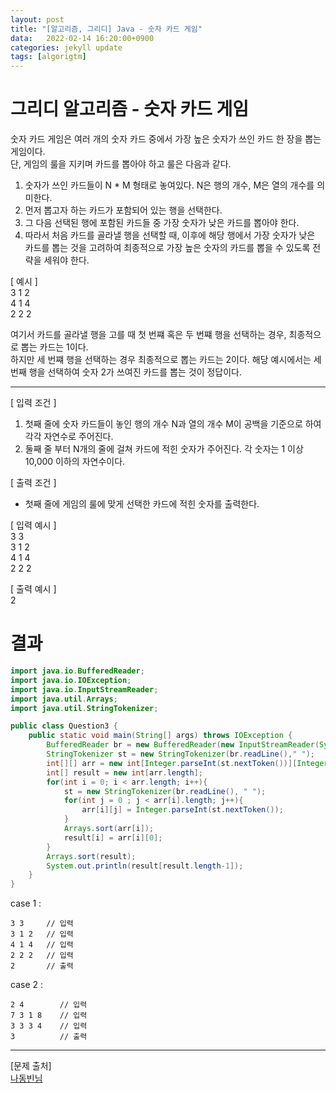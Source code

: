 ```yaml
---
layout: post
title: "[알고리즘, 그리디] Java - 숫자 카드 게임"
data:   2022-02-14 16:20:00+0900
categories: jekyll update
tags: [algorigtm]
---
```

# 그리디 알고리즘 - 숫자 카드 게임
숫자 카드 게임은 여러 개의 숫자 카드 중에서 가장 높은 숫자가 쓰인 카드 한 장을 뽑는 게임이다.  
단, 게임의 룰을 지키며 카드를 뽑아야 하고 룰은 다음과 같다.  
1. 숫자가 쓰인 카드들이 N * M 형태로 놓여있다. N은 행의 개수, M은 열의 개수를 의미한다.  
2. 먼저 뽑고자 하는 카드가 포함되어 있는 행을 선택한다.  
3. 그 다음 선택된 행에 포함된 카드들 중 가장 숫자가 낮은 카드를 뽑아야 한다.  
4. 따라서 처음 카드를 골라낼 행을 선택할 때, 이후에 해당 행에서 가장 숫자가 낮은 카드를 뽑는 것을 고려하여 최종적으로 가장 높은 숫자의 카드를 뽑을 수 있도록 전략을 세워야 한다.  
  
[ 예시 ]  
3 1 2  
4 1 4  
2 2 2  
  
여기서 카드를 골라낼 행을 고를 때 첫 번쨰 혹은 두 번쨰 행을 선택하는 경우, 최종적으로 뽑는 카드는 1이다.  
하지만 세 번쨰 행을 선택하는 경우 최종적으로 뽑는 카드는 2이다. 해당 예시에서는 세 번째 행을 선택하여 숫자 2가 쓰여진 카드를 뽑는 것이 정답이다.  
  
---
  
[ 입력 조건 ]  
1. 첫째 줄에 숫자 카드들이 놓인 행의 개수 N과 열의 개수 M이 공백을 기준으로 하여 각각 자연수로 주어진다.  
2. 둘째 줄 부터 N개의 줄에 걸쳐 카드에 적힌 숫자가 주어진다. 각 숫자는 1 이상 10,000 이하의 자연수이다.  
  

[ 출력 조건 ]  
- 첫째 줄에 게임의 룰에 맞게 선택한 카드에 적힌 숫자를 출력한다.  
  

[ 입력 예시 ]  
3 3  
3 1 2  
4 1 4  
2 2 2  
  

[ 출력 예시 ]  
2  

# 결과

```java
import java.io.BufferedReader;
import java.io.IOException;
import java.io.InputStreamReader;
import java.util.Arrays;
import java.util.StringTokenizer;

public class Question3 {
    public static void main(String[] args) throws IOException {
        BufferedReader br = new BufferedReader(new InputStreamReader(System.in));
        StringTokenizer st = new StringTokenizer(br.readLine()," ");
        int[][] arr = new int[Integer.parseInt(st.nextToken())][Integer.parseInt(st.nextToken())];
        int[] result = new int[arr.length];
        for(int i = 0; i < arr.length; i++){
            st = new StringTokenizer(br.readLine(), " ");
            for(int j = 0 ; j < arr[i].length; j++){
                arr[i][j] = Integer.parseInt(st.nextToken());
            }
            Arrays.sort(arr[i]);
            result[i] = arr[i][0];
        }
        Arrays.sort(result);
        System.out.println(result[result.length-1]);
    }
}
```
  
case 1 :  
```console
3 3     // 입력
3 1 2   // 입력
4 1 4   // 입력
2 2 2   // 입력
2       // 출력
```
case 2 :  
```console
2 4        // 입력
7 3 1 8    // 입력
3 3 3 4    // 입력
3          // 출력
```
  


---
[문제 출처]  
[나동빈님](http://www.kyobobook.co.kr/product/detailViewKor.laf?ejkGb=KOR&mallGb=KOR&barcode=9791162243077)